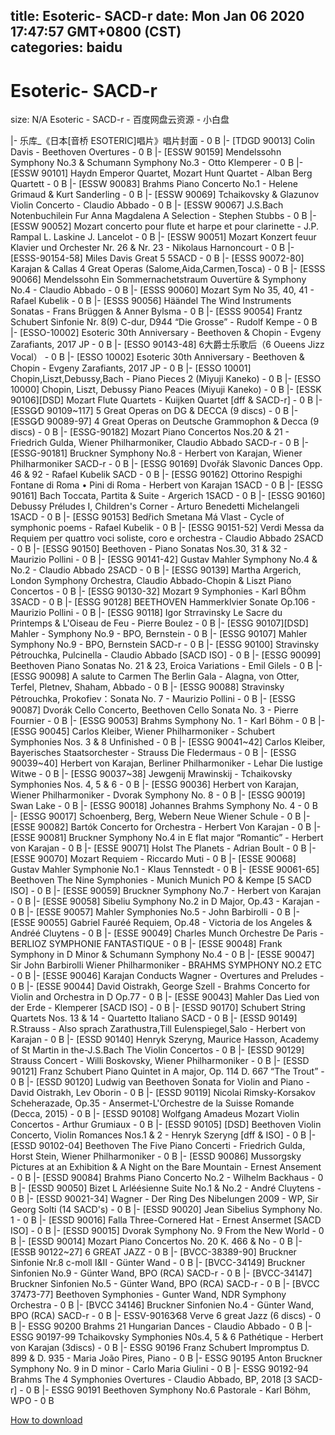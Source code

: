 
title: Esoteric- SACD-r
date: Mon Jan 06 2020 17:47:57 GMT+0800 (CST)    
categories: baidu
---

# Esoteric- SACD-r
size: N/A
 Esoteric - SACD-r - 百度网盘云资源 - 小白盘
 
|- 乐库_《日本[音桥 ESOTERIC]唱片》唱片封面 - 0 B
|- [TDGD 90013] Colin Davis - Beethoven Overtures - 0 B
|- [ESSW 90159] Mendelssohn Symphony No.3 & Schumann Symphony No.3 - Otto Klemperer - 0 B
|- [ESSW 90101] Haydn Emperor Quartet, Mozart Hunt Quartet - Alban Berg Quartett - 0 B
|- [ESSW 90083] Brahms Piano Concerto No.1 - Helene Grimaud & Kurt Sanderling - 0 B
|- [ESSW 90069] Tchaikovsky & Glazunov Violin Concerto - Claudio Abbado - 0 B
|- [ESSW 90067] J.S.Bach Notenbuchilein Fur Anna Magdalena A Selection - Stephen Stubbs - 0 B
|- [ESSW 90052] Mozart concerto pour flute et harpe et pour clarinette - J.P. Rampal L. Laskine J. Lancelot - 0 B
|- [ESSW 90051] Mozart Konzert feuur Klavier und Orchester Nr. 26 & Nr. 23 - Nikolaus Harnoncourt - 0 B
|- [ESSS-90154-58] Miles Davis Great 5 5SACD - 0 B
|- [ESSS 90072-80] Karajan & Callas 4 Great Operas (Salome,Aida,Carmen,Tosca) - 0 B
|- [ESSS 90066] Mendelssohn Ein Sommernachetstraum Ouvertüre & Symphony No.4 - Claudio Abbado - 0 B
|- [ESSS 90060] Mozart Sym No 35, 40, 41 - Rafael Kubelik - 0 B
|- [ESSS 90056] Häändel The Wind Instruments Sonatas - Frans Brüggen & Anner Bylsma - 0 B
|- [ESSS 90054] Frantz Schubert Sinfonie Nr. 8(9) C-dur, D944 “Die Grosse” - Rudolf Kempe - 0 B
|- [ESSO-10002] Esoteric 30th Anniversary - Beethoven & Chopin - Evgeny Zarafiants, 2017 JP - 0 B
|- [ESSO 90143-48] 6大爵士乐歌后（6 Oueens Jizz Vocal） - 0 B
|- [ESSO 10002] Esoteric 30th Anniversary - Beethoven & Chopin - Evgeny Zarafiants, 2017 JP - 0 B
|- [ESSO 10001] Chopin,Liszt,Debussy,Bach - Piano Pieces 2 (Miyuji Kaneko) - 0 B
|- [ESSO 10000] Chopin, Liszt, Debussy Piano Peaces (Miyuji Kaneko) - 0 B
|- [ESSK 90106][DSD] Mozart Flute Quartets - Kuijken Quartet [dff & SACD-r] - 0 B
|- [ESSG∕D 90109~117] 5 Great Operas on DG & DECCA (9 discs) - 0 B
|- [ESSG∕D 90089-97] 4 Great Operas on Deutsche Grammophon & Decca (9 discs) - 0 B
|- [ESSG-90182] Mozart Piano Concertos Nos.20 & 21 - Friedrich Gulda, Wiener Philharmoniker, Claudio Abbado SACD-r - 0 B
|- [ESSG-90181] Bruckner Symphony No.8 - Herbert von Karajan, Wiener Philharmoniker SACD-r - 0 B
|- [ESSG 90169] Dvořák Slavonic Dances Opp. 46 & 92 - Rafael Kubelik SACD - 0 B
|- [ESSG 90162] Ottorino Respighi Fontane di Roma • Pini di Roma - Herbert von Karajan 1SACD - 0 B
|- [ESSG 90161] Bach Toccata, Partita & Suite - Argerich 1SACD - 0 B
|- [ESSG 90160] Debussy Préludes I, Children's Corner - Arturo Benedetti Michelangeli 1SACD - 0 B
|- [ESSG 90153] Bedřich Smetana Má Vlast - Cycle of symphonic poems - Rafael Kubelik - 0 B
|- [ESSG 90151-52] Verdi Messa da Requiem per quattro voci soliste, coro e orchestra - Claudio Abbado 2SACD - 0 B
|- [ESSG 90150] Beethoven - Piano Sonatas Nos.30, 31 & 32 -  Maurizio Pollini - 0 B
|- [ESSG 90141-42] Gustav Mahler Symphony No.4 & No.2 - Claudio Abbado 2SACD - 0 B
|- [ESSG 90139] Martha Argerich, London Symphony Orchestra, Claudio Abbado-Chopin & Liszt Piano Concertos - 0 B
|- [ESSG 90130-32] Mozart 9 Symphonies - Karl BÖhm 3SACD - 0 B
|- [ESSG 90128] BEETHOVEN Hammerklvier Sonate Op.106 -  Maurizio Pollini - 0 B
|- [ESSG 90118] Igor Strravinsky Le Sacre du Printemps & L'Oiseau de Feu - Pierre Boulez - 0 B
|- [ESSG 90107][DSD] Mahler - Symphony No.9 - BPO, Bernstein - 0 B
|- [ESSG 90107] Mahler Symphony No.9 - BPO, Bernstein SACD-r - 0 B
|- [ESSG 90100] Stravinsky Pétrouchka, Pulcinella - Claudio Abbado [SACD ISO] - 0 B
|- [ESSG 90099] Beethoven Piano Sonatas No. 21 & 23, Eroica Variations - Emil Gilels - 0 B
|- [ESSG 90098] A salute to Carmen The Berlin Gala - Alagna, von Otter, Terfel, Pletnev, Shaham, Abbado - 0 B
|- [ESSG 90088] Stravinsky Pétrouchka, Prokofiev：Sonata No. 7 - Maurizio Pollini - 0 B
|- [ESSG 90087] Dvorák Cello Concerto, Beethoven Cello Sonata No. 3 - Pierre Fournier - 0 B
|- [ESSG 90053] Brahms Symphony No. 1 - Karl Böhm - 0 B
|- [ESSG 90045] Carlos Kleiber, Wiener Philharmoniker - Schubert Symphonies Nos. 3 & 8 Unfinished - 0 B
|- [ESSG 90041~42] Carlos Kleiber, Bayerisches Staatsorchester - Strauss Die Fledermaus - 0 B
|- [ESSG 90039~40] Herbert von Karajan, Berliner Philharmoniker - Lehar Die lustige Witwe - 0 B
|- [ESSG 90037~38] Jewgenij Mrawinskij - Tchaikovsky Symphonies Nos. 4, 5 & 6 - 0 B
|- [ESSG 90036] Herbert von Karajan, Wiener Philharmoniker - Dvorak Symphony No. 8 - 0 B
|- [ESSG 90019] Swan Lake - 0 B
|- [ESSG 90018] Johannes Brahms Symphony No. 4 - 0 B
|- [ESSG 90017] Schoenberg, Berg, Webern Neue Wiener Schule - 0 B
|- [ESSE 90082] Bartók Concerto for Orchestra - Herbert Von Karajan - 0 B
|- [ESSE 90081] Bruckner Symphony No.4 in E flat major “Romantic” - Herbert von Karajan - 0 B
|- [ESSE 90071] Holst The Planets - Adrian Boult - 0 B
|- [ESSE 90070] Mozart Requiem - Riccardo Muti - 0 B
|- [ESSE 90068] Gustav Mahler Symphonie No.1 - Klaus Tennstedt - 0 B
|- [ESSE 90061-65] Beethoven The Nine Symphonies - Munich Munich PO & Kempe [5 SACD ISO] - 0 B
|- [ESSE 90059] Bruckner Symphony No.7 - Herbert von Karajan - 0 B
|- [ESSE 90058] Sibeliu Symphony No.2 in D Major, Op.43 - Karajan - 0 B
|- [ESSE 90057] Mahler Symphonies No.5 - John Barbirolli - 0 B
|- [ESSE 90055] Gabriel Fauréé Requiem, Op.48 - Victoria de los Angeles & Andréé Cluytens - 0 B
|- [ESSE 90049] Charles Munch Orchestre De Paris - BERLIOZ SYMPHONIE FANTASTIQUE - 0 B
|- [ESSE 90048] Frank Symphony in D Minor & Schumann Symphony No.4 - 0 B
|- [ESSE 90047] Sir John Barbirolli Wiener Philharmoniker - BRAHMS SYMPHONY NO.2 ETC - 0 B
|- [ESSE 90046] Karajan Conducts Wagner - Overtures and Preludes - 0 B
|- [ESSE 90044] David Oistrakh, George Szell - Brahms Concerto for Violin and Orchestra in D Op.77 - 0 B
|- [ESSE 90043] Mahler Das Lied von der Erde - Klemperer [SACD ISO] - 0 B
|- [ESSD 90170] Schubert String Quartets Nos. 13 & 14 - Quartetto Italiano SACD - 0 B
|- [ESSD 90149] R.Strauss - Also sprach Zarathustra,Till Eulenspiegel,Salo - Herbert von Karajan - 0 B
|- [ESSD 90140] Henryk Szeryng, Maurice Hasson, Academy of St Martin in the-J.S.Bach The Violin Concertos - 0 B
|- [ESSD 90129] Strauss Concert - Willi Boskovsky, Wiener Philharmoniker - 0 B
|- [ESSD 90121] Franz Schubert Piano Quintet in A major, Op. 114 D. 667 “The Trout” - 0 B
|- [ESSD 90120] Ludwig van Beethoven Sonata for Violin and Piano - David Oistrakh, Lev Oborin - 0 B
|- [ESSD 90119] Nicolai Rimsky-Korsakov Scheherazade, Op.35 - Ansermet-L'Orchestre de la Suisse Romande (Decca, 2015) - 0 B
|- [ESSD 90108] Wolfgang Amadeus Mozart Violin Concertos - Arthur Grumiaux - 0 B
|- [ESSD 90105] [DSD] Beethoven Violin Concerto, Violin Romances Nos.1 & 2 - Henryk Szeryng [dff & ISO] - 0 B
|- [ESSD 90102-04] Beethoven The Five Piano Concerti - Friedrich Gulda, Horst Stein, Wiener Philharmoniker - 0 B
|- [ESSD 90086] Mussorgsky Pictures at an Exhibition & A Night on the Bare Mountain - Ernest Ansement - 0 B
|- [ESSD 90084] Brahms Piano Concerto No.2 - Wilhelm Backhaus - 0 B
|- [ESSD 90050] Bizet L Arléésienne Suite No.1 & No.2 - André Cluytens - 0 B
|- [ESSD 90021-34] Wagner - Der Ring Des Nibelungen 2009 - WP, Sir Georg Solti (14 SACD's) - 0 B
|- [ESSD 90020] Jean Sibelius Symphony No. 1 - 0 B
|- [ESSD 90016] Falla Three-Cornered Hat - Ernest Ansermet [SACD ISO] - 0 B
|- [ESSD 90015] Dvorak Symphony No. 9 From the New World - 0 B
|- [ESSD 90014] Mozart Piano Concertos No. 20 K. 466 & No - 0 B
|- [ESSB 90122~27] 6 GREAT JAZZ - 0 B
|- [BVCC-38389-90] Bruckner Sinfonie Nr.8 c-moll I&II - Günter Wand - 0 B
|- [BVCC-34149] Bruckner Sinfonien No.9 - Günter Wand, BPO (RCA) SACD-r - 0 B
|- [BVCC-34147] Bruckner Sinfonien No.5 - Günter Wand, BPO (RCA) SACD-r - 0 B
|- [BVCC 37473-77] Beethoven Symphonies - Gunter Wand, NDR Symphony Orchestra - 0 B
|- [BVCC 34146] Bruckner Sinfonien No.4 - Günter Wand, BPO (RCA) SACD-r - 0 B
|- ESSV-90163∕68 Verve 6 great Jazz (6 discs) - 0 B
|- ESSG 90200 Brahms 21 Hungarian Dances - Claudio Abbado - 0 B
|- ESSG 90197-99 Tchaikovsky Symphonies N0s.4, 5 & 6 Pathétique - Herbert von Karajan (3discs) - 0 B
|- ESSG 90196 Franz Schubert Impromptus D. 899 & D. 935 - Maria João Pires, Piano - 0 B
|- ESSG 90195 Anton Bruckner Symphony No. 9 in D minor - Carlo Maria Giulini - 0 B
|- ESSG 90192-94 Brahms The 4 Symphonies Overtures - Claudio Abbado, BP, 2018 [3 SACD-r] - 0 B
|- ESSG 90191 Beethoven Symphony No.6 Pastorale - Karl Böhm, WPO - 0 B

[How to download](https://bpcam.bemobtrk.com/go/2ceec3aa-1ca2-46d6-b9ff-aaa5c184517c?jno=5141)